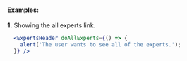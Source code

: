 #### Examples:

__1.__ Showing the all experts link.

```jsx
  <ExpertsHeader doAllExperts={() => {
    alert('The user wants to see all of the experts.');
  }} />
```
